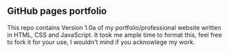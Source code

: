 ## GitHub pages portfolio

This repo contains Version 1.0a of my portfolio/professional website written in HTML, CSS and JavaScript. It took me ample time to format this, feel free to fork it for your use, I wouldn't mind if you acknowlege my work.
